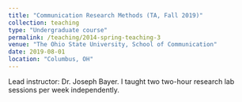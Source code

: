 ```yaml
---
title: "Communication Research Methods (TA, Fall 2019)"
collection: teaching
type: "Undergraduate course"
permalink: /teaching/2014-spring-teaching-3
venue: "The Ohio State University, School of Communication"
date: 2019-08-01
location: "Columbus, OH"
---
```


Lead instructor: Dr. Joseph Bayer. I taught two two-hour research lab sessions per week independently.
